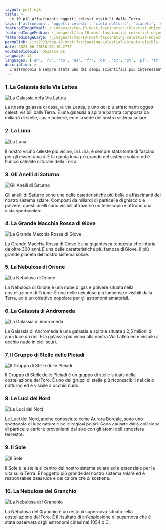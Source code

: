 ```yaml
---
layout: post.njk
title: >
  Le 10 più affascinanti oggetti celesti visibili dalla Terra
tags: ['astronomia', 'oggetti celesti', 'cielo notturno', 'pianeti', 'stelle']
featuredImageSmall: /_images/t/top-10-most-fascinating-celestial-objects-visible-from-earth-cover-it-small.webp
featuredImageMedium: /_images/t/top-10-most-fascinating-celestial-objects-visible-from-earth-cover-it-medium.webp
featuredImageLarge: /_images/t/top-10-most-fascinating-celestial-objects-visible-from-earth-cover-it-large.webp
permalink: /it/2023/top-10-most-fascinating-celestial-objects-visible-from-earth.html
date: 2023-06-28T18:37:10.277Z
youtubeVideoId: -O5IAFsy_Ds
language: it
languages: ['en', 'ru', 'ro', 'es', 'fr', 'de', 'it', 'pt', 'pl', 'tr']
description: >
  L'astronomia è sempre stata uno dei campi scientifici più interessanti, e non è difficile capire il perché. Dalle stelle scintillanti nel cielo notturno ai maestosi pianeti nel nostro sistema solare, non mancano oggetti celesti affascinanti da esplorare. Ecco i 10 oggetti celesti che ti lasceranno a bocca aperta.
---
```


### 1. La Galassia della Via Lattea

![La Galassia della Via Lattea](/_images/3/39c6b64b2aae0636a087d6c38ef9a13d-medium.webp)

La nostra galassia di casa, la Via Lattea, è uno dei più affascinanti oggetti celesti visibili dalla Terra. È una galassia a spirale barrata composta da miliardi di stelle, gas e polvere, ed è la sede del nostro sistema solare.

### 2. La Luna

![La Luna](/_images/5/5e4e79fb40cf307b58dffb8fde53c975-medium.webp)

Il nostro vicino celeste più vicino, la Luna, è sempre stata fonte di fascino per gli esseri umani. È la quinta luna più grande del sistema solare ed è l'unico satellite naturale della Terra.

### 3. Gli Anelli di Saturno

![Gli Anelli di Saturno](/_images/4/4638cd87a485690168bc78a74a2cbde5-medium.webp)

Gli anelli di Saturno sono una delle caratteristiche più belle e affascinanti del nostro sistema solare. Composti da miliardi di particelle di ghiaccio e polvere, questi anelli sono visibili attraverso un telescopio e offrono una vista spettacolare.

### 4. La Grande Macchia Rossa di Giove

![La Grande Macchia Rossa di Giove](/_images/0/0e5f644498e8b7bd7443cbd2ca5746ac-medium.webp)

La Grande Macchia Rossa di Giove è una gigantesca tempesta che infuria da oltre 300 anni. È una delle caratteristiche più famose di Giove, il più grande pianeta del nostro sistema solare.

### 5. La Nebulosa di Orione

![La Nebulosa di Orione](/_images/5/503fd3dde324baf3f8c50052200dcc88-medium.webp)

La Nebulosa di Orione è una nube di gas e polvere situata nella costellazione di Orione. È una delle nebulose più luminose e visibili dalla Terra, ed è un obiettivo popolare per gli astronomi amatoriali.

### 6. La Galassia di Andromeda

![La Galassia di Andromeda](/_images/2/29168fbd1c9e4a8dba52c0f802acd1f6-medium.webp)

La Galassia di Andromeda è una galassia a spirale situata a 2,5 milioni di anni luce da noi. È la galassia più vicina alla nostra Via Lattea ed è visibile a occhio nudo in cieli scuri.

### 7. Il Gruppo di Stelle delle Pleiadi

![Il Gruppo di Stelle delle Pleiadi](/_images/d/db22475244269cf1e97f08efe6852a92-medium.webp)

Il Gruppo di Stelle delle Pleiadi è un gruppo di stelle situato nella costellazione del Toro. È uno dei gruppi di stelle più riconoscibili nel cielo notturno ed è visibile a occhio nudo.

### 8. Le Luci del Nord

![Le Luci del Nord](/_images/a/adefee4f9a60019fac9dffb124d6a445-medium.webp)

Le Luci del Nord, anche conosciute come Aurora Boreale, sono uno spettacolo di luce naturale nelle regioni polari. Sono causate dalla collisione di particelle cariche provenienti dal sole con gli atomi dell'atmosfera terrestre.

### 9. Il Sole

![Il Sole](/_images/2/29c2c7e46ce9f21e63f83a4b01688f9d-medium.webp)

Il Sole è la stella al centro del nostro sistema solare ed è essenziale per la vita sulla Terra. È l'oggetto più grande del nostro sistema solare ed è responsabile della luce e del calore che ci sostiene.

### 10. La Nebulosa del Granchio

![La Nebulosa del Granchio](/_images/2/2fcf6a9f2673ffb3823bb2ef5a154f57-medium.webp)

La Nebulosa del Granchio è un resto di supernova situato nella costellazione del Toro. È il risultato di un'esplosione di supernova che è stata osservata dagli astronomi cinesi nel 1054 d.C.

